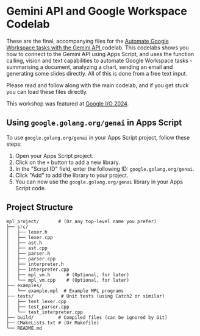 # Gemini API and Google Workspace Codelab

These are the final, accompanying files for the [Automate Google Workspace tasks with the Gemini API
](https://codelabs.developers.google.com/codelabs/gemini-workspace) codelab. This codelabs shows you how to
connect to the Gemini API using Apps Script, and uses the function calling, vision and text capabilities to automate
Google Workspace tasks - summarising a document, analyzing a chart, sending an email and generating some slides directly. All of this is done from a free text input.

Please read and follow along with the main codelab, and if you get stuck you can load these files directly.

This workshop was featured at [Google I/O 2024](https://io.google/2024/).

## Using `google.golang.org/genai` in Apps Script

To use `google.golang.org/genai` in your Apps Script project, follow these steps:

1. Open your Apps Script project.
2. Click on the `+` button to add a new library.
3. In the "Script ID" field, enter the following ID: `google.golang.org/genai`.
4. Click "Add" to add the library to your project.
5. You can now use the `google.golang.org/genai` library in your Apps Script code.

## Project Structure

```
mpl_project/       # (Or any top-level name you prefer)
├── src/
│   ├── lexer.h
│   ├── lexer.cpp
│   ├── ast.h
│   ├── ast.cpp
│   ├── parser.h
│   ├── parser.cpp
│   ├── interpreter.h
│   ├── interpreter.cpp
│   ├── mpl_vm.h      # (Optional, for later)
│   └── mpl_vm.cpp    # (Optional, for later)
├── examples/
│   └── example.mpl  # Example MPL programs
├── tests/          # Unit tests (using Catch2 or similar)
│   ├── test_lexer.cpp
│   ├── test_parser.cpp
│   └── test_interpreter.cpp
├── build/         # Compiled files (can be ignored by Git)
├── CMakeLists.txt # (Or Makefile)
└── README.md
```
